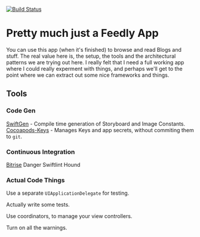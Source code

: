 [![Build Status](https://www.bitrise.io/app/e1499563e5fd3274.svg?token=CM9pQl0-pkc7GPfEKd8LfA&branch=master)](https://www.bitrise.io/app/e1499563e5fd3274)

# Pretty much just a Feedly App

You can use this app (when it's finished) to browse and read Blogs and stuff.
The real value here is, the setup, the tools and the architectural patterns we are trying out here. I really felt that I need a full working app where I could really experment with things, and perhaps we'll get to the point where we can extract out some nice frameworks and things.

## Tools

### Code Gen
[SwiftGen](https://github.com/AliSoftware/SwiftGen) - Compile time generation of Storyboard and Image Constants.
[Cocoapods-Keys](https://github.com/orta/cocoapods-keys) - Manages Keys and app secrets, without commiting them to `git`.

### Continuous Integration
[Bitrise](http://bitrise.io)
Danger
Swiftlint
Hound

### Actual Code Things

Use a separate `UIApplicationDelegate` for testing.

Actually write some tests.

Use coordinators, to manage your view controllers.

Turn on all the warnings.


